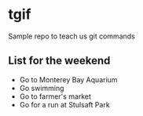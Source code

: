 # tgif
Sample repo to teach us git commands

List for the weekend
---------------------
* Go to Monterey Bay Aquarium
* Go swimming 
* Go to farmer's market
* Go for a run at Stulsaft Park
